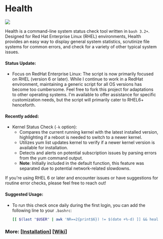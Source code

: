 # Health
<p align="left">
<a href="./LICENSE.md"><img src="https://img.shields.io/github/license/zpiatt/health"></a>
</p>

Health is a command-line system status check tool written in `bash 3.2+`. Designed for Red Hat Enterprise Linux (RHEL) environments, Health provides an easy way to display general system statistics, scrutinize file systems for common errors, and check for a variety of other typical system issues.

#### Status Update:
  - Focus on RedHat Enterprise Linux: The script is now primarily focused on RHEL (version 6 or later). While I continue to work in a RedHat environment, maintaining a generic script for all OS versions has become too cumbersome. Feel free to fork this project for adaptations to other operating systems. I'm available to offer assistance for specific customization needs, but the script will primarily cater to RHEL6+ henceforth.

#### Recently added:
  - Kernel Status Check (`-k` option):
      - Compares the current running kernel with the latest installed version, highlighting if a reboot is needed to switch to a newer kernel.
      - Utilizes yum list updates kernel to verify if a newer kernel version is available for installation.
      - Detects and alerts on potential subscription issues by parsing errors from the yum command output.
      - __Note__: Initially included in the default function, this feature was separated due to potential network-related slowdowns.

If you're using RHEL 6 or later and encounter issues or have suggestions for routine error checks, please feel free to reach out!

#### Suggested Usage:
  - To run this check once daily during the first login, you can add the following line to your `.bashrc`:
    ```bash
    [[ $(last "$USER" | awk 'NR==2{print$6}) != $(date +%-d) ]] && health
    ```

### More: \[[Installation](https://github.com/zpiatt/health/wiki/Installation)\] \[[Wiki](https://github.com/zpiatt/health/wiki)\]
